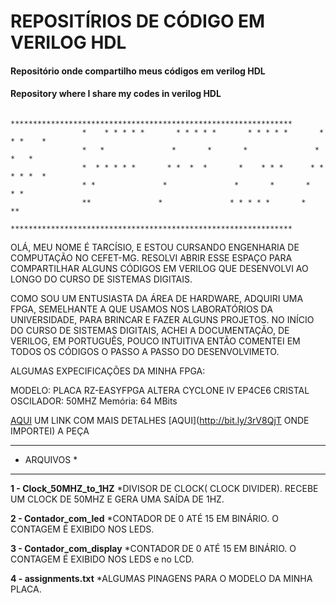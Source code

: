 # REPOSITÍRIOS DE CÓDIGO EM VERILOG HDL




####  Repositório onde compartilho meus códigos em verilog HDL
#### Repository where I share my codes in verilog HDL
```
                *************************************************************** 
                *    * * * * *       * * * * *       * * * * *       * * *    *  
                *   *               *       *       *               *     *   *   
                *  * * * * *       * *  *  *       *    * * *      * * * * *  *   
                * *               *               *       *       *         * *   
                **               *               * * * * *       *           **   
                *************************************************************** 
```
    



OLÁ, MEU NOME É TARCÍSIO, E ESTOU CURSANDO ENGENHARIA DE COMPUTAÇÃO
NO CEFET-MG.
RESOLVI ABRIR ESSE ESPAÇO PARA COMPARTILHAR ALGUNS 
CÓDIGOS EM VERILOG QUE DESENVOLVI AO LONGO DO CURSO DE SISTEMAS DIGITAIS.

COMO SOU UM ENTUSIASTA DA ÁREA DE HARDWARE, ADQUIRI UMA FPGA, SEMELHANTE 
A QUE USAMOS NOS LABORATÓRIOS DA UNIVERSIDADE, PARA BRINCAR E FAZER ALGUNS PROJETOS.
NO INÍCIO DO CURSO DE SISTEMAS DIGITAIS, ACHEI A DOCUMENTAÇÃO, DE VERILOG, EM PORTUGUÊS, 
POUCO INTUITIVA ENTÃO COMENTEI EM TODOS OS CÓDIGOS O PASSO A PASSO DO DESENVOLVIMETO.

ALGUMAS EXPECIFICAÇÕES DA MINHA FPGA:

MODELO: PLACA RZ-EASYFPGA ALTERA CYCLONE IV EP4CE6
CRISTAL OSCILADOR: 50MHZ
Memória: 64 MBits

[AQUI](https://www.embarcados.com.br/placa-de-fpga-com-cyclone-iv/) UM LINK COM MAIS DETALHES 
[AQUI](http://bit.ly/3rV8QjT ONDE IMPORTEI) A PEÇA
 

*****************
*   ARQUIVOS    *
*****************

**1 - Clock_50MHZ_to_1HZ**
    *DIVISOR DE CLOCK( CLOCK DIVIDER). RECEBE UM CLOCK DE 50MHZ E GERA UMA SAÍDA DE 1HZ.

**2 - Contador_com_led**
    *CONTADOR DE 0 ATÉ 15 EM BINÁRIO. O CONTAGEM É EXIBIDO NOS LEDS.

**3 - Contador_com_display**
    *CONTADOR DE 0 ATÉ 15 EM BINÁRIO. O CONTAGEM É EXIBIDO NOS LEDS e no LCD.

**4 - assignments.txt**
    *ALGUMAS PINAGENS PARA O MODELO DA MINHA PLACA.